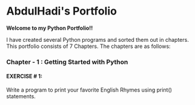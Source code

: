 # AbdulHadi's Portfolio

<p>
<b>
Welcome to my Python Portfolio!!
</b>

I have created several Python programs and sorted them out in chapters. This portfolio consists of 7 Chapters. The chapters are as follows:
</p>
 <h3>Chapter - 1 : Getting Started with Python</h3> 
 
 <h4>EXERCISE # 1:</h4>
 <p>
 Write a program to print your favorite English Rhymes using print() statements.
 </p>
 
